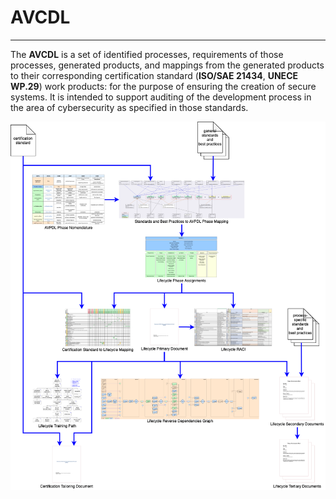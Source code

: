 # AVCDL
---
The <b>AVCDL</b> is a set of identified processes, requirements of those processes, generated products,
and mappings from the generated products to their corresponding certification standard (<b>ISO/SAE 21434</b>,
<b>UNECE WP.29</b>) work products: for the purpose of ensuring the creation of secure systems. It is intended
to support auditing of the development process in the area of cybersecurity as specified in those standards.

![lifecycle creation flow](./reference_documents/misc/images/processed/lifecycle%20creation%20flow.png)
